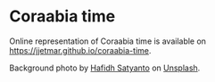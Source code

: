 # Coraabia time

Online representation of Coraabia time is available on <https://jjetmar.github.io/coraabia-time>.

Background photo by [Hafidh Satyanto](https://unsplash.com/@satyanto?utm_source=unsplash&utm_medium=referral&utm_content=creditCopyText) on [Unsplash](https://unsplash.com/s/photos/saturn?utm_source=unsplash&utm_medium=referral&utm_content=creditCopyText).
  
